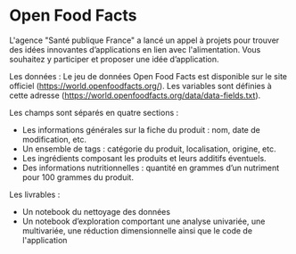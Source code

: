 # Open Food Facts

L'agence "Santé publique France" a lancé un appel à projets pour trouver des idées innovantes d’applications en lien avec l'alimentation. Vous souhaitez y participer et proposer une idée d’application.


Les données : 
Le jeu de données Open Food Facts est disponible sur le site officiel (https://world.openfoodfacts.org/). Les variables sont définies à cette adresse (https://world.openfoodfacts.org/data/data-fields.txt).

Les champs sont séparés en quatre sections :
* Les informations générales sur la fiche du produit : nom, date de modification, etc.
* Un ensemble de tags : catégorie du produit, localisation, origine, etc.
* Les ingrédients composant les produits et leurs additifs éventuels.
* Des informations nutritionnelles : quantité en grammes d’un nutriment pour 100 grammes du produit.


Les livrables :
* Un notebook du nettoyage des données
* Un notebook d’exploration comportant une analyse univariée, une multivariée, une réduction dimensionnelle ainsi que le code de l'application
